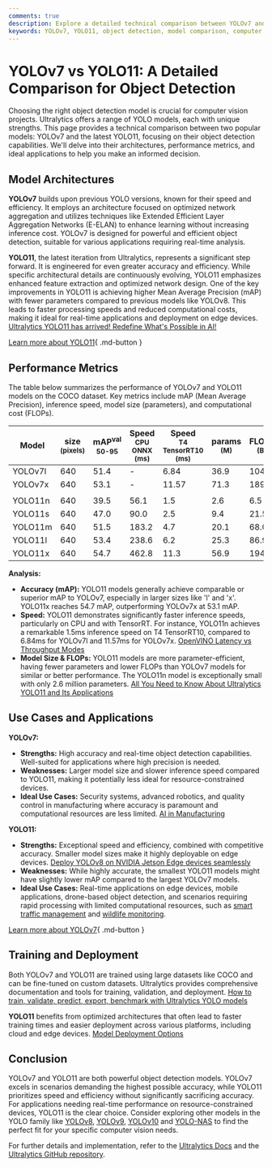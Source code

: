 ```yaml
---
comments: true
description: Explore a detailed technical comparison between YOLOv7 and YOLO11, highlighting key differences in architecture, performance, and use cases for object detection.
keywords: YOLOv7, YOLO11, object detection, model comparison, computer vision, Ultralytics, AI models, performance metrics
---
```


# YOLOv7 vs YOLO11: A Detailed Comparison for Object Detection

Choosing the right object detection model is crucial for computer vision projects. Ultralytics offers a range of YOLO models, each with unique strengths. This page provides a technical comparison between two popular models: YOLOv7 and the latest YOLO11, focusing on their object detection capabilities. We'll delve into their architectures, performance metrics, and ideal applications to help you make an informed decision.

<script async src="https://cdn.jsdelivr.net/npm/chart.js@3.9.1/dist/chart.min.js"></script>
<script defer src="../../javascript/benchmark.js"></script>

<canvas id="modelComparisonChart" width="1024" height="400" active-models='["YOLOv7", "YOLO11"]'></canvas>

## Model Architectures

**YOLOv7** builds upon previous YOLO versions, known for their speed and efficiency. It employs an architecture focused on optimized network aggregation and utilizes techniques like Extended Efficient Layer Aggregation Networks (E-ELAN) to enhance learning without increasing inference cost. YOLOv7 is designed for powerful and efficient object detection, suitable for various applications requiring real-time analysis.

**YOLO11**, the latest iteration from Ultralytics, represents a significant step forward. It is engineered for even greater accuracy and efficiency. While specific architectural details are continuously evolving, YOLO11 emphasizes enhanced feature extraction and optimized network design. One of the key improvements in YOLO11 is achieving higher Mean Average Precision (mAP) with fewer parameters compared to previous models like YOLOv8. This leads to faster processing speeds and reduced computational costs, making it ideal for real-time applications and deployment on edge devices. [Ultralytics YOLO11 has arrived! Redefine What's Possible in AI!](https://www.ultralytics.com/blog/ultralytics-yolo11-has-arrived-redefine-whats-possible-in-ai)

[Learn more about YOLO11](https://docs.ultralytics.com/models/yolo11/){ .md-button }

## Performance Metrics

The table below summarizes the performance of YOLOv7 and YOLO11 models on the COCO dataset. Key metrics include mAP (Mean Average Precision), inference speed, model size (parameters), and computational cost (FLOPs).

| Model   | size<br><sup>(pixels) | mAP<sup>val<br>50-95 | Speed<br><sup>CPU ONNX<br>(ms) | Speed<br><sup>T4 TensorRT10<br>(ms) | params<br><sup>(M) | FLOPs<br><sup>(B) |
| ------- | --------------------- | -------------------- | ------------------------------ | ----------------------------------- | ------------------ | ----------------- |
| YOLOv7l | 640                   | 51.4                 | -                              | 6.84                                | 36.9               | 104.7             |
| YOLOv7x | 640                   | 53.1                 | -                              | 11.57                               | 71.3               | 189.9             |
|         |                       |                      |                                |                                     |                    |                   |
| YOLO11n | 640                   | 39.5                 | 56.1                           | 1.5                                 | 2.6                | 6.5               |
| YOLO11s | 640                   | 47.0                 | 90.0                           | 2.5                                 | 9.4                | 21.5              |
| YOLO11m | 640                   | 51.5                 | 183.2                          | 4.7                                 | 20.1               | 68.0              |
| YOLO11l | 640                   | 53.4                 | 238.6                          | 6.2                                 | 25.3               | 86.9              |
| YOLO11x | 640                   | 54.7                 | 462.8                          | 11.3                                | 56.9               | 194.9             |

**Analysis:**

- **Accuracy (mAP):** YOLO11 models generally achieve comparable or superior mAP to YOLOv7, especially in larger sizes like 'l' and 'x'. YOLO11x reaches 54.7 mAP, outperforming YOLOv7x at 53.1 mAP.
- **Speed:** YOLO11 demonstrates significantly faster inference speeds, particularly on CPU and with TensorRT. For instance, YOLO11n achieves a remarkable 1.5ms inference speed on T4 TensorRT10, compared to 6.84ms for YOLOv7l and 11.57ms for YOLOv7x. [OpenVINO Latency vs Throughput Modes](https://docs.ultralytics.com/guides/optimizing-openvino-latency-vs-throughput-modes/)
- **Model Size & FLOPs:** YOLO11 models are more parameter-efficient, having fewer parameters and lower FLOPs than YOLOv7 models for similar or better performance. The YOLO11n model is exceptionally small with only 2.6 million parameters. [All You Need to Know About Ultralytics YOLO11 and Its Applications](https://www.ultralytics.com/blog/all-you-need-to-know-about-ultralytics-yolo11-and-its-applications)

## Use Cases and Applications

**YOLOv7:**

- **Strengths:** High accuracy and real-time object detection capabilities. Well-suited for applications where high precision is needed.
- **Weaknesses:** Larger model size and slower inference speed compared to YOLO11, making it potentially less ideal for resource-constrained devices.
- **Ideal Use Cases:** Security systems, advanced robotics, and quality control in manufacturing where accuracy is paramount and computational resources are less limited. [AI in Manufacturing](https://www.ultralytics.com/solutions/ai-in-manufacturing)

**YOLO11:**

- **Strengths:** Exceptional speed and efficiency, combined with competitive accuracy. Smaller model sizes make it highly deployable on edge devices. [Deploy YOLOv8 on NVIDIA Jetson Edge devices seamlessly](https://www.ultralytics.com/event/deploy-yolov8-on-nvidia-jetson-edge-device)
- **Weaknesses:** While highly accurate, the smallest YOLO11 models might have slightly lower mAP compared to the largest YOLOv7 models.
- **Ideal Use Cases:** Real-time applications on edge devices, mobile applications, drone-based object detection, and scenarios requiring rapid processing with limited computational resources, such as [smart traffic management](https://www.ultralytics.com/customers/alyces-smart-traffic-solutions-leverage-ultralytics-yolo-models) and [wildlife monitoring](https://www.ultralytics.com/blog/yolovme-colony-counting-smear-evaluation-and-wildlife-detection).

[Learn more about YOLOv7](https://docs.ultralytics.com/models/yolov7/){ .md-button }

## Training and Deployment

Both YOLOv7 and YOLO11 are trained using large datasets like COCO and can be fine-tuned on custom datasets. Ultralytics provides comprehensive documentation and tools for training, validation, and deployment. [How to train, validate, predict, export, benchmark with Ultralytics YOLO models](https://www.ultralytics.com/blog/how-to-train-validate-predict-export-benchmark-with-ultralytics-yolo-models)

**YOLO11** benefits from optimized architectures that often lead to faster training times and easier deployment across various platforms, including cloud and edge devices. [Model Deployment Options](https://docs.ultralytics.com/guides/model-deployment-options/)

## Conclusion

YOLOv7 and YOLO11 are both powerful object detection models. YOLOv7 excels in scenarios demanding the highest possible accuracy, while YOLO11 prioritizes speed and efficiency without significantly sacrificing accuracy. For applications needing real-time performance on resource-constrained devices, YOLO11 is the clear choice. Consider exploring other models in the YOLO family like [YOLOv8](https://docs.ultralytics.com/models/yolov8/), [YOLOv9](https://docs.ultralytics.com/models/yolov9/), [YOLOv10](https://docs.ultralytics.com/models/yolov10/) and [YOLO-NAS](https://docs.ultralytics.com/models/yolo-nas/) to find the perfect fit for your specific computer vision needs.

For further details and implementation, refer to the [Ultralytics Docs](https://docs.ultralytics.com/guides/) and the [Ultralytics GitHub repository](https://github.com/ultralytics/ultralytics).
